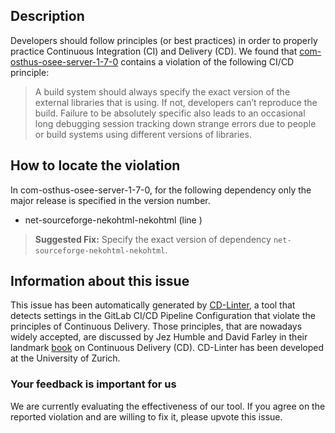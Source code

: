 
## Description
Developers should follow principles (or best practices) in order to properly practice Continuous Integration (CI) and Delivery (CD).
We found that [com-osthus-osee-server-1-7-0](https://gitlab.com/allotrope-open-source/osee-server/blob/master/.gitlab-ci.yml) contains a violation of the following CI/CD principle:

> A build system should always specify the exact version of the external libraries that is using.
If not, developers can’t reproduce the build. Failure to be absolutely specific also leads to an occasional long debugging session tracking down strange errors due to people or build systems using different versions of libraries.

## How to locate the violation

In com-osthus-osee-server-1-7-0, for the following dependency only the major release is specified in the version number.

* net-sourceforge-nekohtml-nekohtml (line )

> **Suggested Fix:** Specify the exact version of dependency `net-sourceforge-nekohtml-nekohtml`.

## Information about this issue

This issue has been automatically generated by [CD-Linter](https://gitlab.com/Jancso/configuration-analytics), a tool that detects settings in the GitLab CI/CD Pipeline Configuration that violate the principles of Continuous Delivery. Those principles, that are nowadays widely accepted, are discussed by Jez Humble and David Farley in their landmark [book](https://www.oreilly.com/library/view/continuous-delivery-reliable/9780321670250/) on Continuous Delivery (CD). CD-Linter has been developed at the University of Zurich.

### Your feedback is important for us
We are currently evaluating the effectiveness of our tool. If you agree on the reported violation and are willing to fix it, please upvote this issue.
